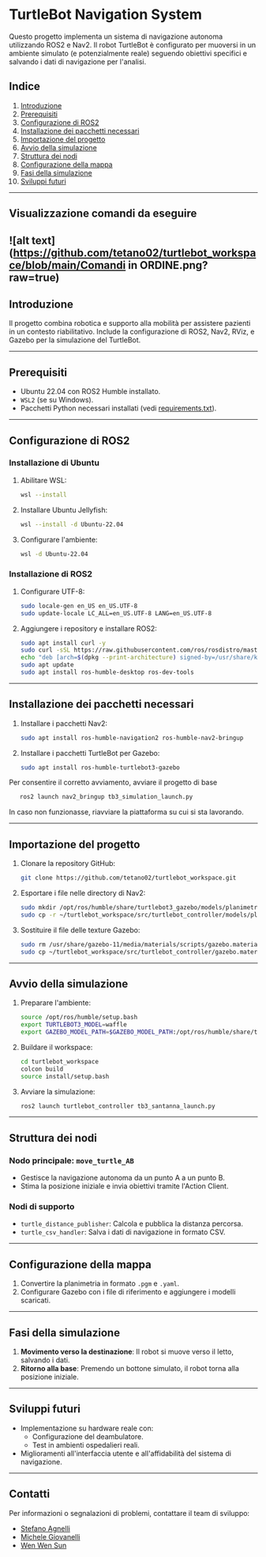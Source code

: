 # TurtleBot Navigation System

Questo progetto implementa un sistema di navigazione autonoma utilizzando ROS2 e Nav2. Il robot TurtleBot è configurato per muoversi in un ambiente simulato (e potenzialmente reale) seguendo obiettivi specifici e salvando i dati di navigazione per l'analisi.

## Indice
1. [Introduzione](#introduzione)
2. [Prerequisiti](#prerequisiti)
3. [Configurazione di ROS2](#configurazione-di-ros2)
4. [Installazione dei pacchetti necessari](#installazione-dei-pacchetti-necessari)
5. [Importazione del progetto](#importazione-del-progetto)
6. [Avvio della simulazione](#avvio-della-simulazione)
7. [Struttura dei nodi](#struttura-dei-nodi)
8. [Configurazione della mappa](#configurazione-della-mappa)
9. [Fasi della simulazione](#fasi-della-simulazione)
10. [Sviluppi futuri](#sviluppi-futuri)

---
## Visualizzazione comandi da eseguire
![alt text](https://github.com/tetano02/turtlebot_workspace/blob/main/Comandi in ORDINE.png?raw=true)
---
## Introduzione
Il progetto combina robotica e supporto alla mobilità per assistere pazienti in un contesto riabilitativo. Include la configurazione di ROS2, Nav2, RViz, e Gazebo per la simulazione del TurtleBot.

---

## Prerequisiti
- Ubuntu 22.04 con ROS2 Humble installato.
- `WSL2` (se su Windows).
- Pacchetti Python necessari installati (vedi [requirements.txt](#)).

---

## Configurazione di ROS2
### Installazione di Ubuntu
1. Abilitare WSL:
   ```bash
   wsl --install
   ```
2. Installare Ubuntu Jellyfish:
   ```bash
   wsl --install -d Ubuntu-22.04
   ```
3. Configurare l'ambiente:
   ```bash
   wsl -d Ubuntu-22.04
   ```

### Installazione di ROS2
1. Configurare UTF-8:
   ```bash
   sudo locale-gen en_US en_US.UTF-8
   sudo update-locale LC_ALL=en_US.UTF-8 LANG=en_US.UTF-8
   ```
2. Aggiungere i repository e installare ROS2:
   ```bash
   sudo apt install curl -y
   sudo curl -sSL https://raw.githubusercontent.com/ros/rosdistro/master/ros.key -o /usr/share/keyrings/ros-archive-keyring.gpg
   echo "deb [arch=$(dpkg --print-architecture) signed-by=/usr/share/keyrings/ros-archive-keyring.gpg] http://packages.ros.org/ros2/ubuntu $(lsb_release -cs) main" | sudo tee /etc/apt/sources.list.d/ros2.list
   sudo apt update
   sudo apt install ros-humble-desktop ros-dev-tools
   ```

---

## Installazione dei pacchetti necessari
1. Installare i pacchetti Nav2:
   ```bash
   sudo apt install ros-humble-navigation2 ros-humble-nav2-bringup
   ```
2. Installare i pacchetti TurtleBot per Gazebo:
   ```bash
   sudo apt install ros-humble-turtlebot3-gazebo
   ```
Per consentire il corretto avviamento, avviare il progetto di base
```bash
   ros2 launch nav2_bringup tb3_simulation_launch.py
   ```
In caso non funzionasse, riavviare la piattaforma su cui si sta lavorando.

---
## Importazione del progetto
1. Clonare la repository GitHub:
   ```bash
   git clone https://github.com/tetano02/turtlebot_workspace.git
   ```
2. Esportare i file nelle directory di Nav2:
   ```bash
   sudo mkdir /opt/ros/humble/share/turtlebot3_gazebo/models/planimetria_santanna
   sudo cp -r ~/turtlebot_workspace/src/turtlebot_controller/models/planimetria_santanna/* /opt/ros/humble/share/turtlebot3_gazebo/models/planimetria_santanna
   ```
3. Sostituire il file delle texture Gazebo:
   ```bash
   sudo rm /usr/share/gazebo-11/media/materials/scripts/gazebo.material
   sudo cp ~/turtlebot_workspace/src/turtlebot_controller/gazebo.material /usr/share/gazebo-11/media/materials/scripts/
   ```
---

## Avvio della simulazione
1. Preparare l'ambiente:
   ```bash
   source /opt/ros/humble/setup.bash
   export TURTLEBOT3_MODEL=waffle
   export GAZEBO_MODEL_PATH=$GAZEBO_MODEL_PATH:/opt/ros/humble/share/turtlebot3_gazebo/models
   ```
2. Buildare il workspace:
   ```bash
   cd turtlebot_workspace
   colcon build
   source install/setup.bash
   ```
3. Avviare la simulazione:
   ```bash
   ros2 launch turtlebot_controller tb3_santanna_launch.py
   ```

---

## Struttura dei nodi
### Nodo principale: `move_turtle_AB`
- Gestisce la navigazione autonoma da un punto A a un punto B.
- Stima la posizione iniziale e invia obiettivi tramite l'Action Client.

### Nodi di supporto
- `turtle_distance_publisher`: Calcola e pubblica la distanza percorsa.
- `turtle_csv_handler`: Salva i dati di navigazione in formato CSV.

---

## Configurazione della mappa
1. Convertire la planimetria in formato `.pgm` e `.yaml`.
2. Configurare Gazebo con i file di riferimento e aggiungere i modelli scaricati.

---

## Fasi della simulazione
1. **Movimento verso la destinazione**: Il robot si muove verso il letto, salvando i dati.
2. **Ritorno alla base**: Premendo un bottone simulato, il robot torna alla posizione iniziale.

---

## Sviluppi futuri
- Implementazione su hardware reale con:
  - Configurazione del deambulatore.
  - Test in ambienti ospedalieri reali.
- Miglioramenti all'interfaccia utente e all'affidabilità del sistema di navigazione.

---

## Contatti
Per informazioni o segnalazioni di problemi, contattare il team di sviluppo: 
- [Stefano Agnelli](https://github.com/tetano02)
- [Michele Giovanelli]()
- [Wen Wen Sun]()
